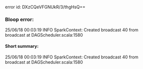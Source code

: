 error id: DXzCQeVFGNUkR/3/thgHsQ==
### Bloop error:

25/06/18 00:03:19 INFO SparkContext: Created broadcast 40 from broadcast at DAGScheduler.scala:1580
#### Short summary: 

25/06/18 00:03:19 INFO SparkContext: Created broadcast 40 from broadcast at DAGScheduler.scala:1580